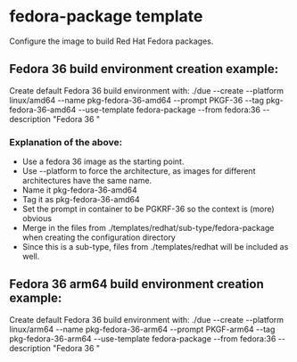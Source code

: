 # fedora-package template

Configure the image to build Red Hat Fedora packages.

## Fedora 36  build environment creation example:
Create default Fedora 36 build environment with: ./due --create --platform linux/amd64    --name pkg-fedora-36-amd64     --prompt PKGF-36      --tag pkg-fedora-36-amd64     --use-template fedora-package    --from fedora:36                             --description "Fedora 36 "                  


### Explanation of the above:
  * Use a fedora 36 image as the starting point.
  * Use --platform to force the architecture, as images for different architectures have the same name.
  * Name it pkg-fedora-36-amd64
  * Tag it as pkg-fedora-36-amd64
  * Set the prompt in container to be PGKRF-36 so the context is (more) obvious
  * Merge in the files from ./templates/redhat/sub-type/fedora-package when creating the configuration directory
  * Since this is a sub-type, files from ./templates/redhat will be included as well.


## Fedora 36 arm64 build environment creation example:
Create default Fedora 36 build environment with: ./due --create --platform linux/arm64    --name pkg-fedora-36-arm64     --prompt PKGF-arm64   --tag pkg-fedora-36-arm64     --use-template fedora-package    --from fedora:36                             --description "Fedora 36 "                  
